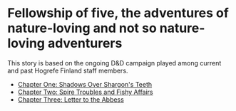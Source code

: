 # Fellowship of five, the adventures of nature-loving and not so nature-loving adventurers

This story is based on the ongoing D&D campaign played among current and past Hogrefe Finland staff members.

* [Chapter One: Shadows Over Shargon's Teeth](./chapters/chapter1.md)
* [Chapter Two: Spire Troubles and Fishy Affairs](./chapters/chapter2.md)
* [Chapter Three: Letter to the Abbess](./chapters/chapter3.md)


